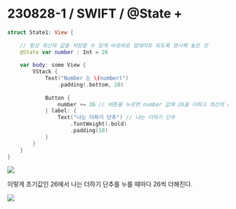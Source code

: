 # 230828-1 / SWIFT / @State +

```swift
struct State1: View {
    
    // 항상 최신의 값을 저장할 수 있게 바로바로 업데이트 되도록 명시해 놓은 것
    @State var number : Int = 26 
    
    var body: some View {
        VStack {
            Text("Number 는 \(number)")
                .padding(.bottom, 20)
            
            Button {
                number += 26 // 버튼을 누르면 number 값에 26을 더하고 최신의 값은 52 저장 후 업데이트 
            } label: {
                Text("나는 더하기 단추") // 나는 더하기 단추
                    .fontWeight(.bold)
                    .padding(10)
            }
        }
    }
}
```

<img src="/Users/mac/Desktop/All-Github/TIL/사진/스크린샷 2023-08-28 오후 11.25.21.png">

이렇게 초기값인 26에서 나는 더하기 단추를 누를 때마다 26씩 더해진다. 

<img src="/Users/mac/Desktop/All-Github/TIL/사진/스크린샷 2023-08-28 오후 11.25.30.png">